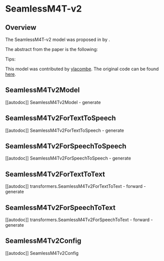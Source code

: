 <!--Copyright 2023 The HuggingFace Team. All rights reserved.

Licensed under the Apache License, Version 2.0 (the "License"); you may not use this file except in compliance with
the License. You may obtain a copy of the License at

http://www.apache.org/licenses/LICENSE-2.0

Unless required by applicable law or agreed to in writing, software distributed under the License is distributed on
an "AS IS" BASIS, WITHOUT WARRANTIES OR CONDITIONS OF ANY KIND, either express or implied. See the License for the
specific language governing permissions and limitations under the License.
-->

# SeamlessM4T-v2

## Overview

The SeamlessM4T-v2 model was proposed in [<INSERT PAPER NAME HERE>](<INSERT PAPER LINK HERE>) by <INSERT AUTHORS HERE>.
<INSERT SHORT SUMMARY HERE>

The abstract from the paper is the following:

*<INSERT PAPER ABSTRACT HERE>*

Tips:

<INSERT TIPS ABOUT MODEL HERE>



This model was contributed by [ylacombe](https://huggingface.co/ylacombe). The original code can be found [here](https://github.com/facebookresearch/seamless_communication).

## SeamlessM4Tv2Model

[[autodoc]] SeamlessM4Tv2Model
    - generate


## SeamlessM4Tv2ForTextToSpeech

[[autodoc]] SeamlessM4Tv2ForTextToSpeech
    - generate


## SeamlessM4Tv2ForSpeechToSpeech

[[autodoc]] SeamlessM4Tv2ForSpeechToSpeech
    - generate


## SeamlessM4Tv2ForTextToText

[[autodoc]] transformers.SeamlessM4Tv2ForTextToText
    - forward
    - generate

## SeamlessM4Tv2ForSpeechToText

[[autodoc]] transformers.SeamlessM4Tv2ForSpeechToText
    - forward
    - generate

## SeamlessM4Tv2Config

[[autodoc]] SeamlessM4Tv2Config
